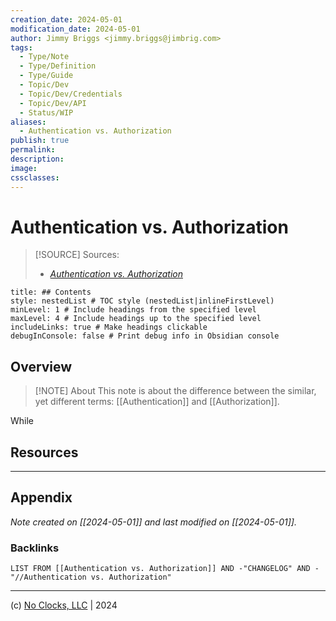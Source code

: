 ```yaml
---
creation_date: 2024-05-01
modification_date: 2024-05-01
author: Jimmy Briggs <jimmy.briggs@jimbrig.com>
tags:
  - Type/Note
  - Type/Definition
  - Type/Guide
  - Topic/Dev
  - Topic/Dev/Credentials
  - Topic/Dev/API
  - Status/WIP
aliases:
  - Authentication vs. Authorization
publish: true
permalink:
description:
image:
cssclasses:
---
```



# Authentication vs. Authorization

> [!SOURCE] Sources:
> - *[Authentication vs. Authorization](https://auth0.com/docs/get-started/identity-fundamentals/authentication-and-authorization#:~:text=What%20are%20authentication%20and%20authorization,what%20they%20have%20access%20to.)*

```table-of-contents
title: ## Contents 
style: nestedList # TOC style (nestedList|inlineFirstLevel)
minLevel: 1 # Include headings from the specified level
maxLevel: 4 # Include headings up to the specified level
includeLinks: true # Make headings clickable
debugInConsole: false # Print debug info in Obsidian console
```

## Overview

> [!NOTE] About
> This note is about the difference between the similar, yet different terms: [[Authentication]] and [[Authorization]].

While 


## Resources

***

## Appendix

*Note created on [[2024-05-01]] and last modified on [[2024-05-01]].*

### Backlinks

```dataview
LIST FROM [[Authentication vs. Authorization]] AND -"CHANGELOG" AND -"//Authentication vs. Authorization"
```

***

(c) [No Clocks, LLC](https://github.com/noclocks) | 2024
